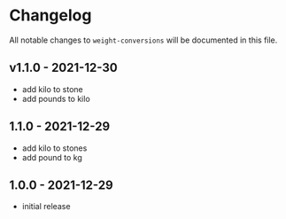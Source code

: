 # Changelog

All notable changes to `weight-conversions` will be documented in this file.

## v1.1.0 - 2021-12-30

- add kilo to stone
- add pounds to kilo

## 1.1.0 - 2021-12-29

- add kilo to stones
- add pound to kg

## 1.0.0 - 2021-12-29

- initial release
